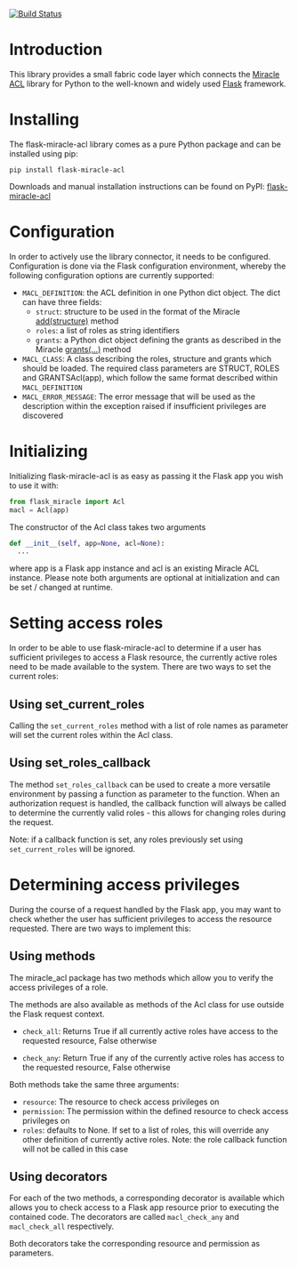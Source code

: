 [![Build Status](https://travis-ci.org/tdpsk/flask-miracle-acl.svg?branch=master)](https://travis-ci.org/tdpsk/flask-miracle-acl)

# Introduction

This library provides a small fabric code layer which connects the
[Miracle ACL](https://github.com/kolypto/py-miracle) library for Python to the
well-known and widely used [Flask](http://flask.pocoo.org/) framework.

# Installing

The flask-miracle-acl library comes as a pure Python package and can be installed using pip:

`pip install flask-miracle-acl`

Downloads and manual installation instructions can be found on PyPI: [flask-miracle-acl](https://pypi.python.org/pypi/flask-miracle-acl)

# Configuration

In order to actively use the library connector, it needs to be configured.
Configuration is done via the Flask configuration environment, whereby the
following configuration options are currently supported:

* `MACL_DEFINITION`: the ACL definition in one Python dict object. The dict can
  have three fields:
  * `struct`: structure to be used in the format of the Miracle [add(structure)](https://github.com/kolypto/py-miracle#addstructure)
    method
  * `roles`: a list of roles as string identifiers
  * `grants`: a Python dict object defining the grants as described in the Miracle [grants(...)](https://github.com/kolypto/py-miracle#grantsgrants) method
* `MACL_CLASS`: A class describing the roles, structure and grants which should
  be loaded. The required class parameters are STRUCT, ROLES and GRANTSAcl(app), which
  follow the same format described within `MACL_DEFINITION`
* `MACL_ERROR_MESSAGE`: The error message that will be used as the description
  within the exception raised if insufficient privileges are discovered

# Initializing

Initializing flask-miracle-acl is as easy as passing it the Flask app you wish to use it with:

```Python
from flask_miracle import Acl
macl = Acl(app)
```

The constructor of the Acl class takes two arguments

```Python
def __init__(self, app=None, acl=None):
  ...
```

where app is a Flask app instance and acl is an existing Miracle ACL instance. Please note both arguments are optional at initialization and can be set / changed at runtime.

# Setting access roles

In order to be able to use flask-miracle-acl to determine if a user has sufficient privileges to access a Flask resource, the currently active roles need to be made available to the system. There are two ways to set the current roles:

## Using set_current_roles

Calling the `set_current_roles` method with a list of role names as parameter will set the current roles within the Acl class.

## Using set_roles_callback

The method `set_roles_callback` can be used to create a more versatile environment by passing a function as parameter to the function. When an authorization request is handled, the callback function will always be called to determine the currently valid roles - this allows for changing roles during the request.

Note: if a callback function is set, any roles previously set using `set_current_roles` will be ignored.

# Determining access privileges

During the course of a request handled by the Flask app, you may want to check whether the user has sufficient privileges to access the resource requested. There are two ways to implement this:

## Using methods

The miracle_acl package has two methods which allow you to verify the access privileges of a role.

The methods are also available as methods of the Acl class for use outside the Flask request context.

* `check_all`: Returns True if all currently active roles have access to the requested resource, False otherwise

* `check_any`: Return True if any of the currently active roles has access to the requested resource, False otherwise

Both methods take the same three arguments:

* `resource`: The resource to check access privileges on
* `permission`: The permission within the defined resource to check access privileges on
* `roles`: defaults to None. If set to a list of roles, this will override any other definition of currently active roles. Note: the role callback function will not be called in this case

## Using decorators

For each of the two methods, a corresponding decorator is available which allows you to check access to a Flask app resource prior to executing the contained code. The decorators are called `macl_check_any` and `macl_check_all` respectively.

Both decorators take the corresponding resource and permission as parameters.
